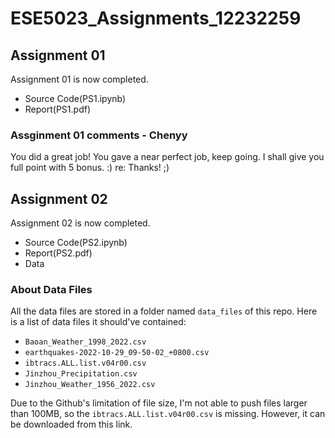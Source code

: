# ESE5023_Assignments_12232259

## Assignment 01

Assignment 01 is now completed.

- Source Code(PS1.ipynb)
- Report(PS1.pdf)

### Assginment 01 comments - Chenyy
You did a great job! You gave a near perfect job, keep going. I shall give you full point with 5 bonus. :)
	re: Thanks! ;)

## Assignment 02

Assignment 02 is now completed.

- Source Code(PS2.ipynb)
- Report(PS2.pdf)
- Data

### About Data Files
All the data files are stored in a folder named `data_files` of this repo. Here is a list of data files it should've contained:

- `Baoan_Weather_1998_2022.csv`
- `earthquakes-2022-10-29_09-50-02_+0800.csv`
- `ibtracs.ALL.list.v04r00.csv`
- `Jinzhou_Precipitation.csv`
- `Jinzhou_Weather_1956_2022.csv`

Due to the Github's limitation of file size, I'm not able to push files larger than 100MB, so the `ibtracs.ALL.list.v04r00.csv` is missing.
However, it can be downloaded from this link.
